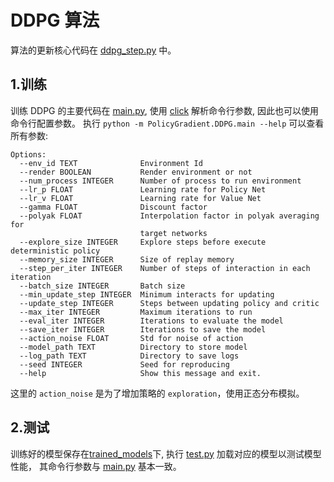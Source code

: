 # DDPG 算法

算法的更新核心代码在 [ddpg_step.py](ddpg_step.py) 中。

## 1.训练

训练 DDPG 的主要代码在 [main.py](main.py), 使用 [click](https://click.palletsprojects.com/en/7.x/) 解析命令行参数, 因此也可以使用命令行配置参数。
执行 `python -m PolicyGradient.DDPG.main --help` 可以查看所有参数:

``` text
Options:
  --env_id TEXT              Environment Id
  --render BOOLEAN           Render environment or not
  --num_process INTEGER      Number of process to run environment
  --lr_p FLOAT               Learning rate for Policy Net
  --lr_v FLOAT               Learning rate for Value Net
  --gamma FLOAT              Discount factor
  --polyak FLOAT             Interpolation factor in polyak averaging for
                             target networks
  --explore_size INTEGER     Explore steps before execute deterministic policy
  --memory_size INTEGER      Size of replay memory
  --step_per_iter INTEGER    Number of steps of interaction in each iteration
  --batch_size INTEGER       Batch size
  --min_update_step INTEGER  Minimum interacts for updating
  --update_step INTEGER      Steps between updating policy and critic
  --max_iter INTEGER         Maximum iterations to run
  --eval_iter INTEGER        Iterations to evaluate the model
  --save_iter INTEGER        Iterations to save the model
  --action_noise FLOAT       Std for noise of action
  --model_path TEXT          Directory to store model
  --log_path TEXT            Directory to save logs
  --seed INTEGER             Seed for reproducing
  --help                     Show this message and exit.
```

这里的 `action_noise` 是为了增加策略的 `exploration`，使用正态分布模拟。

## 2.测试

训练好的模型保存在[trained_models](trained_models)下, 执行 [test.py](test.py) 加载对应的模型以测试模型性能，
其命令行参数与 [main.py](main.py) 基本一致。


